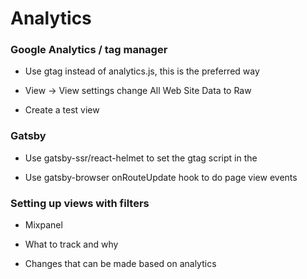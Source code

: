 # Analytics

### Google Analytics / tag manager

- Use gtag instead of analytics.js, this is the preferred way

- View -> View settings change All Web Site Data to Raw

- Create a test view

### Gatsby

- Use gatsby-ssr/react-helmet to set the gtag script in the <head>

- Use gatsby-browser onRouteUpdate hook to do page view events

### Setting up views with filters

- Mixpanel

- What to track and why

- Changes that can be made based on analytics

